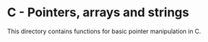 # C - Pointers, arrays and strings

This directory contains functions for basic pointer manipulation in C.
